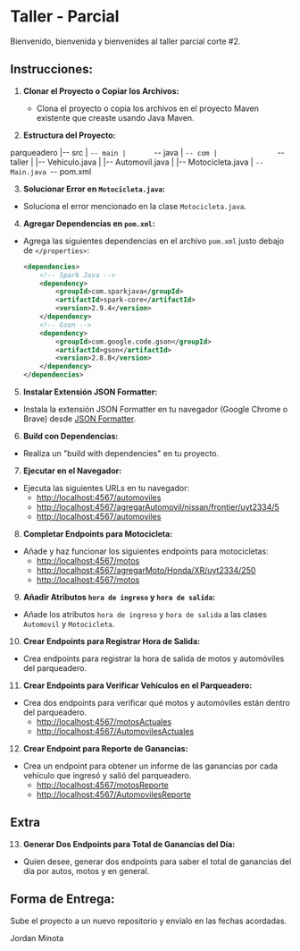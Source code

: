 
# Taller - Parcial

Bienvenido, bienvenida y bienvenides al taller parcial corte #2.

## Instrucciones:

1. **Clonar el Proyecto o Copiar los Archivos:**
   - Clona el proyecto o copia los archivos en el proyecto Maven existente que creaste usando Java Maven.

2. **Estructura del Proyecto:**

 parqueadero
  |-- src
  |   `-- main
  |       `-- java
  |           `-- com
  |               `-- taller
  |                   |-- Vehiculo.java
  |                   |-- Automovil.java
  |                   |-- Motocicleta.java
  |                   `-- Main.java
  `-- pom.xml
  
3. **Solucionar Error en `Motocicleta.java`:**
- Soluciona el error mencionado en la clase `Motocicleta.java`.

4. **Agregar Dependencias en `pom.xml`:**
- Agrega las siguientes dependencias en el archivo `pom.xml` justo debajo de `</properties>`:
  ```xml
  <dependencies>
      <!-- Spark Java -->
      <dependency>
          <groupId>com.sparkjava</groupId>
          <artifactId>spark-core</artifactId>
          <version>2.9.4</version>
      </dependency>
      <!-- Gson -->
      <dependency>
          <groupId>com.google.code.gson</groupId>
          <artifactId>gson</artifactId>
          <version>2.8.8</version>
      </dependency>
  </dependencies>
  ```

5. **Instalar Extensión JSON Formatter:**
- Instala la extensión JSON Formatter en tu navegador (Google Chrome o Brave) desde [JSON Formatter](https://chromewebstore.google.com/detail/json-formatter/bcjindcccaagfpapjjmafapmmgkkhgoa?hl=es&pli=1).

6. **Build con Dependencias:**
- Realiza un "build with dependencies" en tu proyecto.

7. **Ejecutar en el Navegador:**
- Ejecuta las siguientes URLs en tu navegador:
  - [http://localhost:4567/automoviles](http://localhost:4567/automoviles)
  - [http://localhost:4567/agregarAutomovil/nissan/frontier/uyt2334/5](http://localhost:4567/agregarAutomovil/nissan/frontier/uyt2334/5)
  - [http://localhost:4567/automoviles](http://localhost:4567/automoviles)

8. **Completar Endpoints para Motocicleta:**
- Añade y haz funcionar los siguientes endpoints para motocicletas:
  - [http://localhost:4567/motos](http://localhost:4567/motos)
  - [http://localhost:4567/agregarMoto/Honda/XR/uyt2334/250](http://localhost:4567/agregarMoto/Honda/XR/uyt2334/250)
  - [http://localhost:4567/motos](http://localhost:4567/motos)

9. **Añadir Atributos `hora de ingreso` y `hora de salida`:**
- Añade los atributos `hora de ingreso` y `hora de salida` a las clases `Automovil` y `Motocicleta`.

10. **Crear Endpoints para Registrar Hora de Salida:**
 - Crea endpoints para registrar la hora de salida de motos y automóviles del parqueadero.

11. **Crear Endpoints para Verificar Vehículos en el Parqueadero:**
 - Crea dos endpoints para verificar qué motos y automóviles están dentro del parqueadero.
   - [http://localhost:4567/motosActuales](http://localhost:4567/motosActuales)
   - [http://localhost:4567/AutomovilesActuales](http://localhost:4567/AutomovilesActuales)

12. **Crear Endpoint para Reporte de Ganancias:**
 - Crea un endpoint para obtener un informe de las ganancias por cada vehículo que ingresó y salió del parqueadero.
   - [http://localhost:4567/motosReporte](http://localhost:4567/motosReporte)
   - [http://localhost:4567/AutomovilesReporte](http://localhost:4567/AutomovilesReporte)

## Extra

13. **Generar Dos Endpoints para Total de Ganancias del Día:**
 - Quien desee, generar dos endpoints para saber el total de ganancias del día por autos, motos y en general.

## Forma de Entrega:

Sube el proyecto a un nuevo repositorio y envíalo en las fechas acordadas.

Jordan Minota
